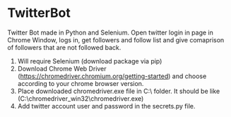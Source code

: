 # TwitterBot
Twitter Bot made in Python and Selenium. Open twitter login in page in Chrome Window, logs in, get followers and follow list and give comaprison of followers that are not followed back.

1. Will require Selenium (download package via pip)
2. Download Chrome Web Driver (https://chromedriver.chromium.org/getting-started) and choose according to your chrome browser version.
3. Place downloaded chromedriver.exe file in C:\ folder. It should be like (C:\chromedriver_win32\chromedriver.exe)
4. Add twitter account user and password in the secrets.py file.
